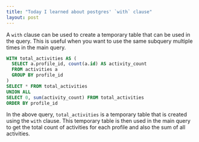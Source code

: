 ```yaml
---
title: "Today I learned about postgres' `with` clause"
layout: post
---
```


A `with` clause can be used to create a temporary table that can be used in the query. This is useful when you want to use the same subquery multiple times in the main query.

```sql
WITH total_activities AS (
  SELECT a.profile_id, count(a.id) AS activity_count 
  FROM activities a
  GROUP BY profile_id
)
SELECT * FROM total_activities 
UNION ALL
SELECT 0, sum(activity_count) FROM total_activities
ORDER BY profile_id
```

In the above query, `total_activities` is a temporary table that is created using the `with` clause. This temporary table is then used in the main query to get the total count of activities for each profile and also the sum of all activities.
